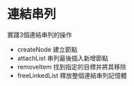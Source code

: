 # 連結串列
實踐3個連結串列的操作
* createNode 建立節點
* attachList 串列最後插入新增節點
* removeItem 找到指定的目標并將其移除
* freeLinkedList 釋放整個連結串列記憶體